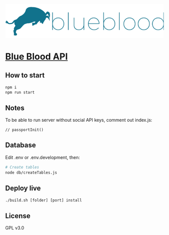 <p align="center">
  <a href="https://blueblood.ltd/">
    <img alt="Blue Blood" src="https://github.com/BlueBloodLtd/blueblood.ltd/blob/master/media/logo.png" width="685">
  </a>
</p>

# [Blue Blood API](https://api.blueblood.ltd/)

## How to start

```
npm i
npm run start
```

## Notes

To be able to run server without social API keys, comment out index.js:

```
// passportInit()
```

## Database

Edit .env or .env.development, then:

```bash
# Create tables
node db/createTables.js
```

## Deploy live

```
./build.sh [folder] [port] install
```

## License

GPL v3.0

